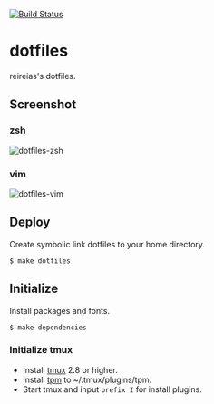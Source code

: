 [![Build Status](https://travis-ci.org/reireias/dotfiles.svg?branch=master)](https://travis-ci.org/reireias/dotfiles)

# dotfiles

reireias's dotfiles.

## Screenshot
### zsh
![dotfiles-zsh](https://user-images.githubusercontent.com/24800246/59350904-29d56480-8d58-11e9-9aa7-f943aa470bb9.png)

### vim
![dotfiles-vim](https://user-images.githubusercontent.com/24800246/59351009-686b1f00-8d58-11e9-8b0a-585e65a4a31c.png)

## Deploy
Create symbolic link dotfiles to your home directory.

```console
$ make dotfiles
```

## Initialize
Install packages and fonts.

```console
$ make dependencies
```

### Initialize tmux
- Install [tmux](https://github.com/tmux/tmux) 2.8 or higher.
- Install [tpm](https://github.com/tmux-plugins/tpm) to ~/.tmux/plugins/tpm.
- Start tmux and input `prefix I` for install plugins.
